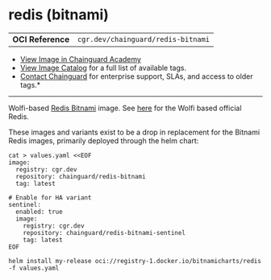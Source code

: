 <!--monopod:start-->
# redis (bitnami)
| | |
| - | - |
| **OCI Reference** | `cgr.dev/chainguard/redis-bitnami` |


* [View Image in Chainguard Academy](https://edu.chainguard.dev/chainguard/chainguard-images/reference/redis/overview/)
* [View Image Catalog](https://console.enforce.dev/images/catalog) for a full list of available tags.
* [Contact Chainguard](https://www.chainguard.dev/chainguard-images) for enterprise support, SLAs, and access to older tags.*

---
<!--monopod:end-->

Wolfi-based [Redis Bitnami](https://bitnami.com/stack/redis/helm) image. See [here](../redis/README.md) for the Wolfi based official Redis.

These images and variants exist to be a drop in replacement for the Bitnami Redis images, primarily deployed through the helm chart:

```shell
cat > values.yaml <<EOF
image:
  registry: cgr.dev
  repository: chainguard/redis-bitnami
  tag: latest

# Enable for HA variant
sentinel:
  enabled: true
  image:
    registry: cgr.dev
    repository: chainguard/redis-bitnami-sentinel
    tag: latest
EOF

helm install my-release oci://registry-1.docker.io/bitnamicharts/redis -f values.yaml
```
